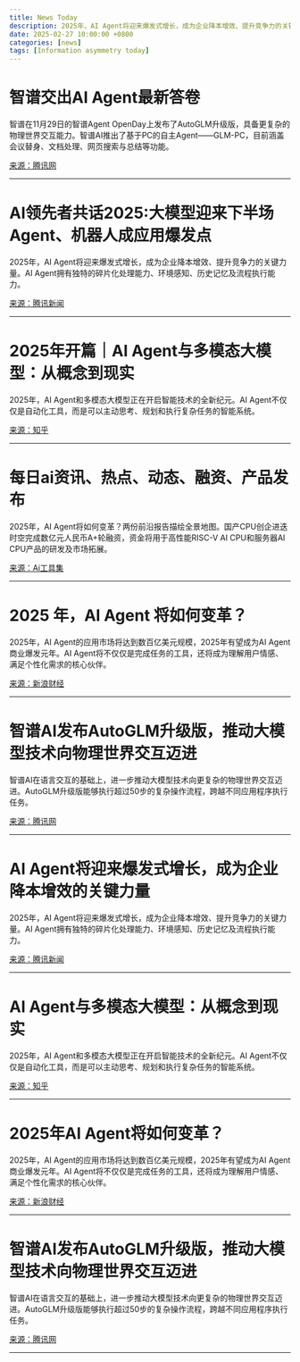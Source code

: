 ```yaml
---
title: News Today
description: 2025年，AI Agent将迎来爆发式增长，成为企业降本增效、提升竞争力的关键力量。智谱AI发布了AutoGLM升级版，推动大模型技术向物理世界交互迈进。
date: 2025-02-27 10:00:00 +0800
categories: [news]
tags: [Information asymmetry today]
---
```


# 智谱交出AI Agent最新答卷

智谱在11月29日的智谱Agent OpenDay上发布了AutoGLM升级版，具备更复杂的物理世界交互能力。智谱AI推出了基于PC的自主Agent——GLM-PC，目前涵盖会议替身、文档处理、网页搜索与总结等功能。

[来源：腾讯网](https://news.qq.com/rain/a/20241202A07GVK00)

---

# AI领先者共话2025:大模型迎来下半场 Agent、机器人成应用爆发点

2025年，AI Agent将迎来爆发式增长，成为企业降本增效、提升竞争力的关键力量。AI Agent拥有独特的碎片化处理能力、环境感知、历史记忆及流程执行能力。

[来源：腾讯新闻](https://news.qq.com/rain/a/20250116A0847500)

---

# 2025年开篇｜AI Agent与多模态大模型：从概念到现实

2025年，AI Agent和多模态大模型正在开启智能技术的全新纪元。AI Agent不仅仅是自动化工具，而是可以主动思考、规划和执行复杂任务的智能系统。

[来源：知乎](https://zhuanlan.zhihu.com/p/16513560184)

---

# 每日ai资讯、热点、动态、融资、产品发布

2025年，AI Agent将如何变革？两份前沿报告描绘全景地图。国产CPU创企进迭时空完成数亿元人民币A+轮融资，资金将用于高性能RISC-V AI CPU和服务器AI CPU产品的研发及市场拓展。

[来源：Ai工具集](https://ai-bot.cn/daily-ai-news/)

---

# 2025 年，AI Agent 将如何变革？

2025年，AI Agent的应用市场将达到数百亿美元规模，2025年有望成为AI Agent商业爆发元年。AI Agent将不仅仅是完成任务的工具，还将成为理解用户情感、满足个性化需求的核心伙伴。

[来源：新浪财经](https://finance.sina.com.cn/roll/2024-12-24/doc-ineaqanp1636709.shtml)

---

# 智谱AI发布AutoGLM升级版，推动大模型技术向物理世界交互迈进

智谱AI在语言交互的基础上，进一步推动大模型技术向更复杂的物理世界交互迈进。AutoGLM升级版能够执行超过50步的复杂操作流程，跨越不同应用程序执行任务。

[来源：腾讯网](https://news.qq.com/rain/a/20241202A07GVK00)

---

# AI Agent将迎来爆发式增长，成为企业降本增效的关键力量

2025年，AI Agent将迎来爆发式增长，成为企业降本增效、提升竞争力的关键力量。AI Agent拥有独特的碎片化处理能力、环境感知、历史记忆及流程执行能力。

[来源：腾讯新闻](https://news.qq.com/rain/a/20250116A0847500)

---

# AI Agent与多模态大模型：从概念到现实

2025年，AI Agent和多模态大模型正在开启智能技术的全新纪元。AI Agent不仅仅是自动化工具，而是可以主动思考、规划和执行复杂任务的智能系统。

[来源：知乎](https://zhuanlan.zhihu.com/p/16513560184)

---

# 2025年AI Agent将如何变革？

2025年，AI Agent的应用市场将达到数百亿美元规模，2025年有望成为AI Agent商业爆发元年。AI Agent将不仅仅是完成任务的工具，还将成为理解用户情感、满足个性化需求的核心伙伴。

[来源：新浪财经](https://finance.sina.com.cn/roll/2024-12-24/doc-ineaqanp1636709.shtml)

---

# 智谱AI发布AutoGLM升级版，推动大模型技术向物理世界交互迈进

智谱AI在语言交互的基础上，进一步推动大模型技术向更复杂的物理世界交互迈进。AutoGLM升级版能够执行超过50步的复杂操作流程，跨越不同应用程序执行任务。

[来源：腾讯网](https://news.qq.com/rain/a/20241202A07GVK00)

---